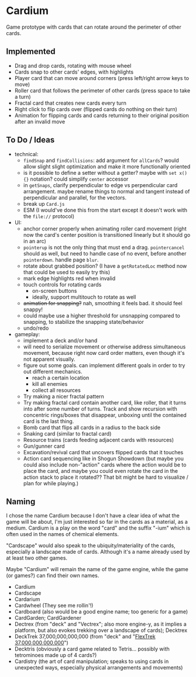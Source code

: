 # Cardium

Game prototype with cards that can rotate around the perimeter of other cards.

## Implemented

- Drag and drop cards, rotating with mouse wheel
- Cards snap to other cards' edges, with highlights
- Player card that can move around corners (press left/right arrow keys to move)
- Roller card that follows the perimeter of other cards (press space to take a turn)
- Fractal card that creates new cards every turn
- Right click to flip cards over (flipped cards do nothing on their turn)
- Animation for flipping cards and cards returning to their original position after an invalid move

## To Do / Ideas

- technical:
  - `findSnap` and `findCollisions`: add argument for `allCards`? would allow slight slight optimization and make it more functionally oriented
  - is it possible to define a setter without a getter? maybe with `set x(){}` notation? could simplify `center` accessor
  - in `getSnaps`, clarify perpendicular to edge vs perpendicular card arrangement. maybe rename things to normal and tangent instead of perpendicular and parallel, for the vectors.
  - break up `Card.js`
  - ESM (I would've done this from the start except it doesn't work with the `file://` protocol)
- UI:
  - anchor corner properly when animating roller card movement (right now the card's center position is transitioned linearly but it should go in an arc)
  - `pointerup` is not the only thing that must end a drag. `pointercancel` should as well, but need to handle case of no event, before another `pointerdown`. handle page `blur`.
  - rotate about grabbed position? (I have a `getRotatedLoc` method now that could be used to easily try this)
  - mark edge highlights red when invalid
  - touch controls for rotating cards
    - on-screen buttons
    - ideally, support multitouch to rotate as well
  - ~~animation for snapping?~~ nah, smoothing it feels bad. it should feel snappy!
  - could maybe use a higher threshold for unsnapping compared to snapping, to stabilize the snapping state/behavior
  - undo/redo
- gameplay:
  - implement a deck and/or hand
  - will need to serialize movement or otherwise address simultaneous movement, because right now card order matters, even though it's not apparent visually.
  - figure out some goals. can implement different goals in order to try out different mechanics.
    - reach a certain location
    - kill all enemies
    - collect all resources
  - Try making a nicer fractal pattern
  - Try making fractal card contain another card, like roller, that it turns into after some number of turns. Track and show recursion with concentric rings/boxes that disappear, unboxing until the contained card is the last thing.
  - Bomb card that flips all cards in a radius to the back side
  - Snaking card (similar to fractal card)
  - Resource trains (cards feeding adjacent cards with resources)
  - Gun/gunner card
  - Excavation/revival card that uncovers flipped cards that it touches
  - Action card sequencing like in Shogun Showdown (but maybe you could also include non-"action" cards where the action would be to place the card, and maybe you could even rotate the card in the action stack to place it rotated?? That bit might be hard to visualize / plan for while playing.)  


## Naming

I chose the name Cardium because I don't have a clear idea of what the game will be about, I'm just interested so far in the cards as a material, as a medium. Cardium is a play on the word "card" and the suffix "-ium" which is often used in the names of chemical elements.

"Cardscape" would also speak to the ubiquity/materiality of the cards, especially a landscape made of cards. Although it's a name already used by at least two other games.

Maybe "Cardium" will remain the name of the game engine, while the game (or games?) can find their own names.

- Cardium
- Cardscape
- Cardarium
- Cardwheel (They see me rollin'!)
- Cardboard (also would be a good engine name; too generic for a game)
- CardGarden; CardGardener
- Dectrex (from "deck" and "Vectrex"; also more engine-y, as it implies a platform, but also evokes trekking over a landscape of cards); Decktrex
- DeckTrek 37,000,000,000,000 (from "deck" and "[FlexTrek 37,000,000,000,000](https://www.youtube.com/watch?v=ZAtzN_ScKXY)")
- Decktris (obviously a card game related to Tetris... possibly with tetrominoes made up of 4 cards?)
- Cardistry (the art of card manipulation; speaks to using cards in unexpected ways, especially physical arrangements and movements)
